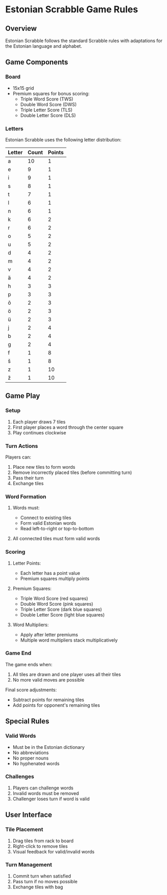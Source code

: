# Estonian Scrabble Game Rules

## Overview

Estonian Scrabble follows the standard Scrabble rules with adaptations for the Estonian language and alphabet.

## Game Components

### Board
- 15x15 grid
- Premium squares for bonus scoring:
  - Triple Word Score (TWS)
  - Double Word Score (DWS)
  - Triple Letter Score (TLS)
  - Double Letter Score (DLS)

### Letters
Estonian Scrabble uses the following letter distribution:

| Letter | Count | Points |
|--------|--------|---------|
| a | 10 | 1 |
| e | 9 | 1 |
| i | 9 | 1 |
| s | 8 | 1 |
| t | 7 | 1 |
| l | 6 | 1 |
| n | 6 | 1 |
| k | 6 | 2 |
| r | 6 | 2 |
| o | 5 | 2 |
| u | 5 | 2 |
| d | 4 | 2 |
| m | 4 | 2 |
| v | 4 | 2 |
| ä | 4 | 2 |
| h | 3 | 3 |
| p | 3 | 3 |
| õ | 2 | 3 |
| ö | 2 | 3 |
| ü | 2 | 3 |
| j | 2 | 4 |
| b | 2 | 4 |
| g | 2 | 4 |
| f | 1 | 8 |
| š | 1 | 8 |
| z | 1 | 10 |
| ž | 1 | 10 |

## Game Play

### Setup
1. Each player draws 7 tiles
2. First player places a word through the center square
3. Play continues clockwise

### Turn Actions
Players can:
1. Place new tiles to form words
2. Remove incorrectly placed tiles (before committing turn)
3. Pass their turn
4. Exchange tiles

### Word Formation
1. Words must:
   - Connect to existing tiles
   - Form valid Estonian words
   - Read left-to-right or top-to-bottom

2. All connected tiles must form valid words

### Scoring
1. Letter Points:
   - Each letter has a point value
   - Premium squares multiply points

2. Premium Squares:
   - Triple Word Score (red squares)
   - Double Word Score (pink squares)
   - Triple Letter Score (dark blue squares)
   - Double Letter Score (light blue squares)

3. Word Multipliers:
   - Apply after letter premiums
   - Multiple word multipliers stack multiplicatively

### Game End
The game ends when:
1. All tiles are drawn and one player uses all their tiles
2. No more valid moves are possible

Final score adjustments:
- Subtract points for remaining tiles
- Add points for opponent's remaining tiles

## Special Rules

### Valid Words
- Must be in the Estonian dictionary
- No abbreviations
- No proper nouns
- No hyphenated words

### Challenges
1. Players can challenge words
2. Invalid words must be removed
3. Challenger loses turn if word is valid

## User Interface

### Tile Placement
1. Drag tiles from rack to board
2. Right-click to remove tiles
3. Visual feedback for valid/invalid words

### Turn Management
1. Commit turn when satisfied
2. Pass turn if no moves possible
3. Exchange tiles with bag 